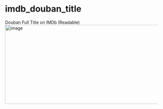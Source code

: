 # imdb_douban_title
Douban Full Title on IMDb (Readable)
<img width="1132" height="261" alt="image" src="https://github.com/user-attachments/assets/7eefaece-2103-4e69-9270-099667bb752b" />



